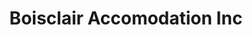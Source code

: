 ---
title: "Boisclair Accomodation Inc"
url: /saint-leonard-daston/boisclair-accomodation-inc/
shop: convenience
---